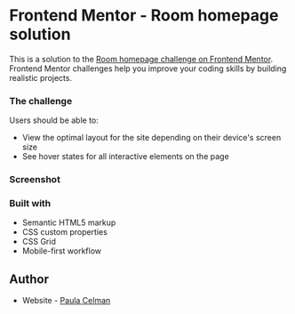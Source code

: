 # Frontend Mentor - Room homepage solution

This is a solution to the [Room homepage challenge on Frontend Mentor](https://www.frontendmentor.io/challenges/room-homepage-BtdBY_ENq). Frontend Mentor challenges help you improve your coding skills by building realistic projects. 

### The challenge

Users should be able to:

- View the optimal layout for the site depending on their device's screen size
- See hover states for all interactive elements on the page

### Screenshot


### Built with

- Semantic HTML5 markup
- CSS custom properties
- CSS Grid
- Mobile-first workflow


## Author

- Website - [Paula Celman](https://portfolio-paulacelman.vercel.app/)

